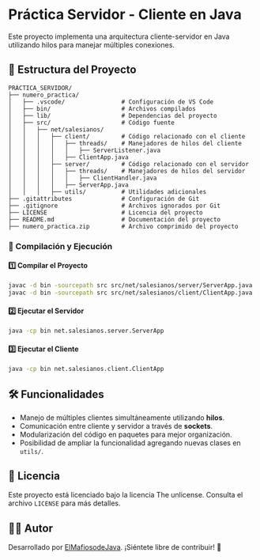 # Práctica Servidor - Cliente en Java

Este proyecto implementa una arquitectura cliente-servidor en Java utilizando hilos para manejar múltiples conexiones.

## 📁 Estructura del Proyecto

```
PRÁCTICA_SERVIDOR/
├── numero_practica/
│   ├── .vscode/                # Configuración de VS Code
│   ├── bin/                    # Archivos compilados
│   ├── lib/                    # Dependencias del proyecto
│   ├── src/                    # Código fuente
│   │   ├── net/salesianos/
│   │   │   ├── client/         # Código relacionado con el cliente
│   │   │   │   ├── threads/    # Manejadores de hilos del cliente
│   │   │   │   │   ├── ServerListener.java
│   │   │   │   ├── ClientApp.java
│   │   │   ├── server/         # Código relacionado con el servidor
│   │   │   │   ├── threads/    # Manejadores de hilos del servidor
│   │   │   │   │   ├── ClientHandler.java
│   │   │   │   ├── ServerApp.java
│   │   │   ├── utils/          # Utilidades adicionales
├── .gitattributes              # Configuración de Git
├── .gitignore                  # Archivos ignorados por Git
├── LICENSE                     # Licencia del proyecto
├── README.md                   # Documentación del proyecto
├── numero_practica.zip         # Archivo comprimido del proyecto
```

### 🔧 Compilación y Ejecución

#### 1️⃣ Compilar el Proyecto
```sh
javac -d bin -sourcepath src src/net/salesianos/server/ServerApp.java
javac -d bin -sourcepath src src/net/salesianos/client/ClientApp.java
```

#### 2️⃣ Ejecutar el Servidor
```sh
java -cp bin net.salesianos.server.ServerApp
```

#### 3️⃣ Ejecutar el Cliente
```sh
java -cp bin net.salesianos.client.ClientApp
```

## 🛠️ Funcionalidades
- Manejo de múltiples clientes simultáneamente utilizando **hilos**.
- Comunicación entre cliente y servidor a través de **sockets**.
- Modularización del código en paquetes para mejor organización.
- Posibilidad de ampliar la funcionalidad agregando nuevas clases en `utils/`.

## 📜 Licencia
Este proyecto está licenciado bajo la licencia The unlicense. Consulta el archivo `LICENSE` para más detalles.

## 👨‍💻 Autor
Desarrollado por [ElMafiosodeJava](https://github.com/ElMafiosodeJava). ¡Siéntete libre de contribuir! 🚀
